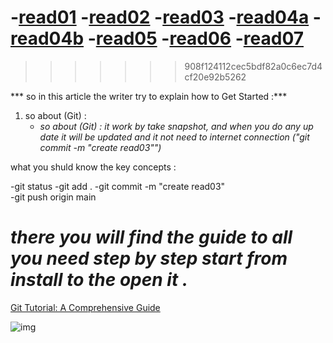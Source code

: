 -[read01](read01.md)
-[read02](read02.md)
-[read03](read03.md)
-[read04a](read04a.md)
-[read04b](read04b.md)
-[read05](read05.md)
-[read06](read06.md)
-[read07](read07.md)
=======
>>>>>>> 908f124112cec5bdf82a0c6ec7d4cf20e92b5262

*** so in this article the writer try to explain how to Get Started :***
1. so about (Git) :
   - *so about (Git) : it work by take snapshot, and when     you do any up date it will be updated and it not             need to internet connection 
          ("git commit  -m "create read03"")*


what you shuld know the  key concepts :

-git status
-git add  . 
-git commit  -m "create read03"   
-git push origin main 





*there you will find the guide to all you need step by step start from install to the open it .*
===============

[Git Tutorial: A Comprehensive Guide
](https://blog.udemy.com/git-tutorial-a-comprehensive-guide/#2_1)

![img](https://blog.udemy.com/wp-content/uploads/2015/08/banner_GIT.jpg)


